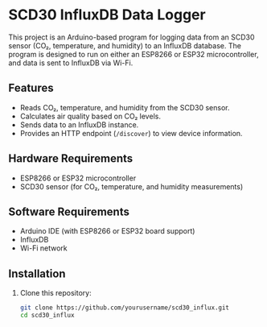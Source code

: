 # SCD30 InfluxDB Data Logger

This project is an Arduino-based program for logging data from an SCD30 sensor (CO₂, temperature, and humidity) to an InfluxDB database. The program is designed to run on either an ESP8266 or ESP32 microcontroller, and data is sent to InfluxDB via Wi-Fi.

## Features

- Reads CO₂, temperature, and humidity from the SCD30 sensor.
- Calculates air quality based on CO₂ levels.
- Sends data to an InfluxDB instance.
- Provides an HTTP endpoint (`/discover`) to view device information.

## Hardware Requirements

- ESP8266 or ESP32 microcontroller
- SCD30 sensor (for CO₂, temperature, and humidity measurements)

## Software Requirements

- Arduino IDE (with ESP8266 or ESP32 board support)
- InfluxDB
- Wi-Fi network

## Installation

1. Clone this repository:
   ```bash
   git clone https://github.com/yourusername/scd30_influx.git
   cd scd30_influx
